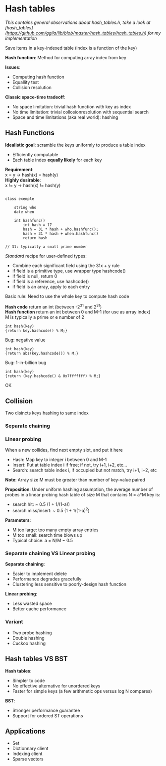 # Hash tables

*This contains general observations about hash\_tables\.h, take a look at [hash\_tables] (https://github.com/ggila/lib/blob/master/hash_tables/hash_tables.h) for my implementation*

Save items in a key-indexed table (index is a function of the key)

**Hash function**: Method for computing array index from key

**Issues**:

* Computing hash function
* Equallity test
* Collision resolution

**Classic space-time tradeoff**:

* No space limitation: trivial hash function with key as index
* No time limitation: trivial collosionresolution with sequential search
* Space and time limitations (aka real world): hashing

## Hash Functions

**Idealistic goal**: scramble the keys uniformly to produce a table index

* Efficiently computable
* Each table index **equally likely** for each key

**Requirement**:  
x = y -> hash(x) = hash(y)  
**Highly desirable**:  
x != y -> hash(x) != hash(y)

```

class exemple

	string who
	date when

	int hashfunc()
		int hash = 17
		hash = 31 * hash + who.hashfunc();
		hash = 31 * hash + when.hashfunc()
		return hash

// 31: typically a small prime number
```

*Standard* recipe for user-defined types:

* Combine each significant field using the 31x + y rule
* if field is a primitive type, use wrapper type hashcode()
* if field is null, return 0
* if field is a reference, use hashcode()
* if field is an array, apply to each entry

Basic rule: Need to use the whole key to compute hash code

**Hash code** return an int (between -2<sup>31</sup> and 2<sup>31</sup>)  
**Hash function** return an int between 0 and M-1 (for use as array index)  
M is typically a prime or e number of 2

```
int hash(key)
{return key.hashcode() % M;}
```
Bug: negative value

```
int hash(key)
{return abs(key.hashcode()) % M;}
```
Bug: 1-in-billion bug

```
int hash(key)
{return (key.hashcode() & 0x7fffffff) % M;}
```
OK

## Collision

Two disincts keys hashing to same index

### Separate chaining

### Linear probing
When a new collides, find next empty slot, and put it here

* Hash: Map key to integer i between 0 and M-1
* Insert: Put at table index i if free; if not, try i+1, i+2, etc...
* Search: search table index i, if occupied but not match, try i+1, i+2, etc

**Note**: Array size M must be greater than number of key-value paired

**Proposition**: Under uniform hashing assumption, the average number of probes in a linear probing hash table of size M that contains N = a*M key is:
* search hit: ~ 0.5 (1 + 1/(1-a))
* search miss/insert: ~ 0.5 (1 + 1/(1-a)<sup>2</sup>)

**Parameters**:

* M too large: too many empty array entries
* M too small: search time blows up
* Typical choice: a = N/M ~ 0.5

### Separate chaining VS Linear probing

**Separate chaining**:

* Easier to implement delete
* Performance degrades gracefully
* Clustering less sensitive to poorly-design hash function

**Linear probing**:

* Less wasted space
* Better cache performance

### Variant

* Two probe hashing
* Double hashing
* Cuckoo hashing

## Hash tables VS BST

**Hash tables**:

* Simpler to code
* No effective alternative for unordered keys
* Faster for simple keys (a few arithmetic ops versus log N compares)

**BST**:

* Stronger performance guarantee
* Support for ordered ST operations

## Applications

* Set
* Dictionnary client
* Indexing client
* Sparse vectors
